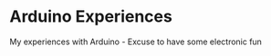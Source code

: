 Arduino Experiences
===================

My experiences with Arduino - Excuse to have some electronic fun





